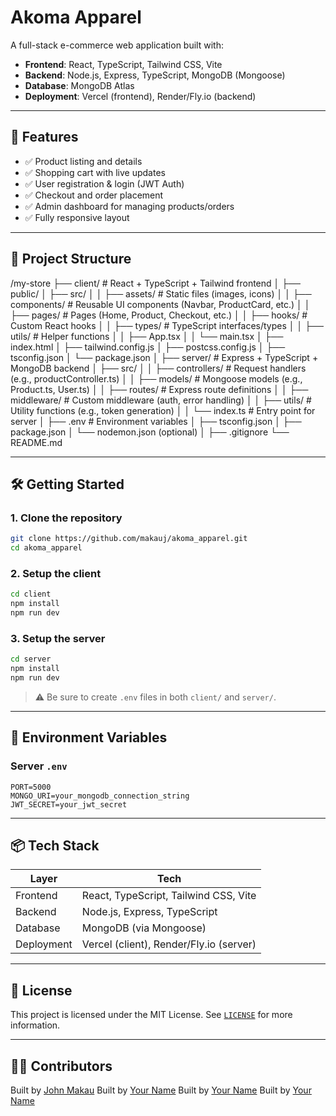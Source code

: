 # Akoma Apparel

A full-stack e-commerce web application built with:

- **Frontend**: React, TypeScript, Tailwind CSS, Vite
- **Backend**: Node.js, Express, TypeScript, MongoDB (Mongoose)
- **Database**: MongoDB Atlas
- **Deployment**: Vercel (frontend), Render/Fly.io (backend)

---

## 🚀 Features

- ✅ Product listing and details
- ✅ Shopping cart with live updates
- ✅ User registration & login (JWT Auth)
- ✅ Checkout and order placement
- ✅ Admin dashboard for managing products/orders
- ✅ Fully responsive layout

---

## 🧱 Project Structure

/my-store
├── client/                     # React + TypeScript + Tailwind frontend
│   ├── public/
│   ├── src/
│   │   ├── assets/             # Static files (images, icons)
│   │   ├── components/         # Reusable UI components (Navbar, ProductCard, etc.)
│   │   ├── pages/              # Pages (Home, Product, Checkout, etc.)
│   │   ├── hooks/              # Custom React hooks
│   │   ├── types/              # TypeScript interfaces/types
│   │   ├── utils/              # Helper functions
│   │   ├── App.tsx
│   │   └── main.tsx
│   ├── index.html
│   ├── tailwind.config.js
│   ├── postcss.config.js
│   ├── tsconfig.json
│   └── package.json
│
├── server/                     # Express + TypeScript + MongoDB backend
│   ├── src/
│   │   ├── controllers/        # Request handlers (e.g., productController.ts)
│   │   ├── models/             # Mongoose models (e.g., Product.ts, User.ts)
│   │   ├── routes/             # Express route definitions
│   │   ├── middleware/         # Custom middleware (auth, error handling)
│   │   ├── utils/              # Utility functions (e.g., token generation)
│   │   └── index.ts            # Entry point for server
│   ├── .env                    # Environment variables
│   ├── tsconfig.json
│   ├── package.json
│   └── nodemon.json (optional)
│
├── .gitignore
└── README.md

---

## 🛠️ Getting Started

### 1. Clone the repository

```bash
git clone https://github.com/makauj/akoma_apparel.git
cd akoma_apparel
```

### 2. Setup the client

```bash
cd client
npm install
npm run dev
```

### 3. Setup the server

```bash
cd server
npm install
npm run dev
```

> ⚠️ Be sure to create `.env` files in both `client/` and `server/`.

---

## 🔐 Environment Variables

### Server `.env`

```
PORT=5000
MONGO_URI=your_mongodb_connection_string
JWT_SECRET=your_jwt_secret
```

---

## 📦 Tech Stack

| Layer      | Tech                                    |
| ---------- | --------------------------------------- |
| Frontend   | React, TypeScript, Tailwind CSS, Vite   |
| Backend    | Node.js, Express, TypeScript            |
| Database   | MongoDB (via Mongoose)                  |
| Deployment | Vercel (client), Render/Fly.io (server) |

---

## 🪪 License

This project is licensed under the MIT License.
See [`LICENSE`](./LICENSE) for more information.

---

## 🙋‍♂️ Contributors

Built by [John Makau](https://github.com/makauj)
Built by [Your Name](https://github.com/github-name)
Built by [Your Name](https://github.com/github-name)
Built by [Your Name](https://github.com/github-name)

